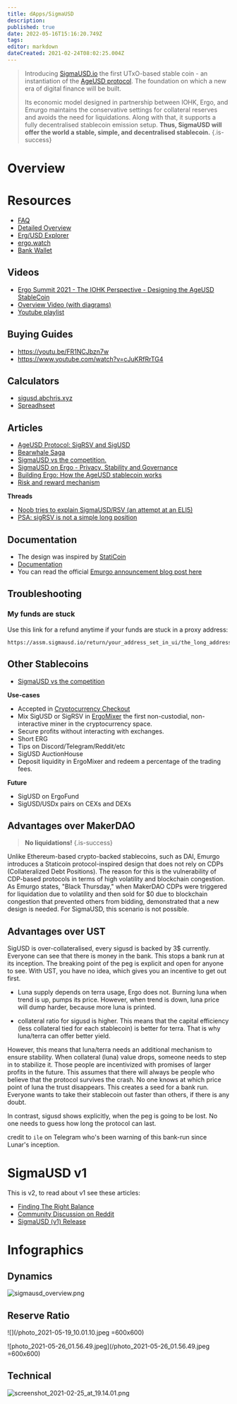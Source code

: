```yaml
---
title: dApps/SigmaUSD
description: 
published: true
date: 2022-05-16T15:16:20.749Z
tags: 
editor: markdown
dateCreated: 2021-02-24T08:02:25.004Z
---
```


> Introducing [SigmaUSD.io](https://sigmausd.io/#/) the first UTxO-based stable coin - an instantiation of the [AgeUSD protocol](https://github.com/Emurgo/age-usd). The foundation on which a new era of digital finance will be built.
>
>Its economic model designed in partnership between IOHK, Ergo, and Emurgo maintains the conservative settings for collateral reserves and avoids the need for liquidations. Along with that, it supports a fully decentralised stablecoin emission setup. **Thus, SigmaUSD will offer the world a stable, simple, and decentralised stablecoin.**
{.is-success}



# Overview




# Resources

- [FAQ](/dApps/SigmaUSD/FAQ)
- [Detailed Overview](/dApps/SigmaUSD/Overview)
- [Erg/USD Explorer](https://explorer.ergoplatform.com/en/oracle-pool-state/ergusd) 
- [ergo.watch](https://ergo.watch/sigmausd)
- [Bank Wallet](https://explorer.ergoplatform.com/en/addresses)


## Videos

- [Ergo Summit 2021 - The IOHK Perspective - Designing the AgeUSD StableCoin](https://youtu.be/zG-rxMCDIa0?t=9247)
- [Overview Video (with diagrams)](https://www.youtube.com/watch?v=O3hPEp3tzoU)
- [Youtube playlist](https://www.youtube.com/playlist?list=PL8-KVrs6vXLSu_rLQV5-Pu8389_PLd06q)


## Buying Guides

- https://youtu.be/FR1NCJbzn7w
- https://www.youtube.com/watch?v=cJuKRfRrTG4

## Calculators

- [sigusd.abchris.xyz](https://sigusd.abchris.xyz/)
- [Spreadhseet](https://docs.google.com/spreadsheets/d/1_lX0FrkIpNHmpMNKWrhhJpC93Wt5wco8oKlf-Wef9fw/edit?usp=sharing)

## Articles

- [AgeUSD Protocol: SigRSV and SigUSD](https://ergoplatform.org/en/blog/2021-07-30-ergos-ageusd-protocol-sigrsv-and-sigusd/)
- [Bearwhale Saga](https://ergoplatform.org/en/blog/2021-05-13-bearwhale-saga/)
- [SigmaUSD vs the competition.](https://curiaregiscrypto.medium.com/sigmausd-vs-the-competition-e70b23fe37a3)
- [SigmaUSD on Ergo - Privacy, Stability and Governance](https://curiaregiscrypto.medium.com/sigmausd-on-ergo-a36e0cdff743)
- [Building Ergo: How the AgeUSD stablecoin works](https://ergoplatform.org/en/blog/2021-02-05-building-ergo-how-the-ageusd-stablecoin-works/)
- [Risk and reward mechanism](https://veriumfellow.medium.com/introduction-to-ergos-sigmausd-stablecoin-risk-and-reward-mechanism-18690b52d672)

**Threads**

- [Noob tries to explain SigmaUSD/RSV (an attempt at an ELI5)](https://www.reddit.com/r/ergonauts/comments/nhjc1f/noob_tries_to_explain_sigmausdrsv_an_attempt_at/)
- [PSA: sigRSV is not a simple long position](https://www.reddit.com/r/ergonauts/comments/prxpag/psa_sigrsv_is_not_a_simple_long_position/)


## Documentation

- The design was inspired by [StatiCoin](http://staticoin.com/whitepaper.pdf)
- [Documentation](https://github.com/Emurgo/age-usd)
- You can read the official [Emurgo announcement blog post here](https://ergoplatform.org/en/blog/2021_02_26-sigmausd-released/)

## Troubleshooting

### My funds are stuck

Use this link for a refund anytime if your funds are stuck in a proxy address: 
```
https://assm.sigmausd.io/return/your_address_set_in_ui/the_long_address_you_sent_to
````


## Other Stablecoins

- [SigmaUSD vs the competition](https://curiaregiscrypto.medium.com/sigmausd-vs-the-competition-e70b23fe37a3
)

**Use-cases**
- Accepted in [Cryptocurrency Checkout](https://cryptocurrencycheckout.com/coin/sigmausd) 
- Mix SigUSD or SigRSV in [ErgoMixer](/ErgoMixer) the first non-custodial, non-interactive miner in the cryptocurrency space.
- Secure profits without interacting with exchanges.
- Short ERG
- Tips on Discord/Telegram/Reddit/etc
- SigUSD AuctionHouse
- Deposit liquidity in ErgoMixer and redeem a percentage of the trading fees. 


**Future**
- SigUSD on ErgoFund 
- SigUSD/USDx pairs on CEXs and DEXs


## Advantages over MakerDAO
> **No liquidations!**
{.is-success}

Unlike Ethereum-based crypto-backed stablecoins, such as DAI, Emurgo introduces a Staticoin protocol-inspired design that does not rely on CDPs (Collateralized Debt Positions). The reason for this is the vulnerability of CDP-based protocols in terms of high volatility and blockchain congestion. As Emurgo states, "Black Thursday," when MakerDAO CDPs were triggered for liquidation due to volatility and then sold for $0 due to blockchain congestion that prevented others from bidding, demonstrated that a new design is needed. For SigmaUSD, this scenario is not possible.

## Advantages over UST

SigUSD is over-collateralised, every sigusd is backed by 3$ currently. Everyone can see that there is money in the bank. This stops a bank run at its inception. The breaking point of the peg is explicit and open for anyone to see. With UST, you have no idea, which gives you an incentive to get out first.


- Luna supply depends on terra usage, Ergo does not. Burning luna when trend is up, pumps its price. However, when trend is down, luna price will dump harder, because more luna is printed. 

- collateral ratio for sigusd is higher. This means that the capital efficiency (less collateral tied for each stablecoin) is better for terra. That is why luna/terra can offer better yield. 

However, this means that luna/terra needs an additional mechanism to ensure stability. When collateral (luna) value drops, someone needs to step in to stabilize it. Those people are incentivized with promises of larger profits in the future. This assumes that there will always be people who believe that the protocol survives the crash. No one knows at which price point of luna the trust disappears. This creates a seed for a bank run. Everyone wants to take their  stablecoin out faster than others, if there is any doubt.

In contrast, sigusd shows explicitly, when the peg is going to be lost. No one needs to guess how long the protocol can last.

credit to `ile` on Telegram who's been warning of this bank-run since Lunar's inception.



# SigmaUSD v1

This is v2, to read about v1 see these articles:

- [Finding The Right Balance](https://ergoplatform.org/en/blog/2021_03_04-finding-right-balance/)
- [Community Discussion on Reddit](https://www.reddit.com/r/ergonauts/comments/lx7an4/sigmausd_dao_bank_is_a_complex_beast_highlevel/gpr96fq/?context=3)
- [SigmaUSD (v1) Release](https://ergoplatform.org/en/blog/2021_02_26-sigmausd-released/)





# Infographics

## Dynamics

![sigmausd_overview.png](/sigmausd_overview.png)

## Reserve Ratio


![](/photo_2021-05-19_10.01.10.jpeg =600x600)

![photo_2021-05-26_01.56.49.jpeg](/photo_2021-05-26_01.56.49.jpeg =600x600)


## Technical

![screenshot_2021-02-25_at_19.14.01.png](/screenshot_2021-02-25_at_19.14.01.png)

